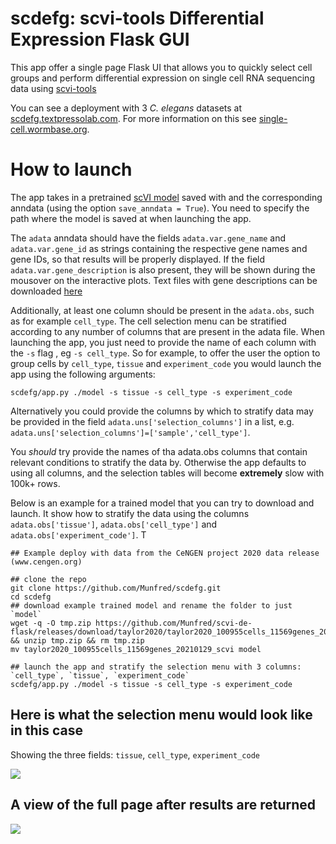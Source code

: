 # scdefg: scvi-tools Differential Expression Flask GUI

This app offer a single page Flask UI that allows you to quickly select cell groups and perform differential expression
on single cell RNA sequencing data using [scvi-tools](https://scvi-tools.org)

You can see a deployment with 3 _C. elegans_ datasets at [scdefg.textpressolab.com](https://scdefg.textpressolab.com/). 
For more information on this see [single-cell.wormbase.org](https://single-cell.wormbase.org).



# How to launch

The app takes in a pretrained [scVI model](https://docs.scvi-tools.org/en/stable/api/reference/scvi.model.SCVI.html) saved with
and the corresponding anndata (using the option `save_anndata = True`). You need to specify the path where the model is
saved at when launching the app. 

The `adata` anndata should have the
fields `adata.var.gene_name` and `adata.var.gene_id` as strings containing the respective gene names and gene IDs, so that results 
will be properly displayed. If the field `adata.var.gene_description` is also present, they will be shown during the mousover on the interactive plots.
Text files with gene descriptions can be downloaded [here](https://www.alliancegenome.org/downloads)

Additionally, at least one column should be present in the `adata.obs`, such as for example `cell_type`. 
The cell selection menu can be stratified according to any 
number of columns that are present in the adata file. When launching the app, you just need to provide the name
of each column with the `-s` flag , eg `-s cell_type`. So for example, to offer the user the option to group cells
by `cell_type`, `tissue` and `experiment_code` you would launch the app using the following arguments:
```
scdefg/app.py ./model -s tissue -s cell_type -s experiment_code
```

Alternatively you could provide the columns by which to stratify data may be provided in the field `adata.uns['selection_columns']`
in a list, e.g. `adata.uns['selection_columns']=['sample','cell_type']`. 

You _should_ try provide the names of tha adata.obs columns that contain relevant conditions to stratify the data by.
Otherwise the app defaults to using all columns, and the selection tables will become **extremely** slow with 100k+ rows.

Below is an example for a trained model that you can try to download and launch. It show how to stratify the data using the columns `adata.obs['tissue']`, 
`adata.obs['cell_type']` and `adata.obs['experiment_code']`. T

```
## Example deploy with data from the CeNGEN project 2020 data release (www.cengen.org)

## clone the repo
git clone https://github.com/Munfred/scdefg.git
cd scdefg
## download example trained model and rename the folder to just `model`
wget -q -O tmp.zip https://github.com/Munfred/scvi-de-flask/releases/download/taylor2020/taylor2020_100955cells_11569genes_20210129_scvi.zip && unzip tmp.zip && rm tmp.zip
mv taylor2020_100955cells_11569genes_20210129_scvi model

## launch the app and stratify the selection menu with 3 columns: `cell_type`, `tissue`, `experiment_code`
scdefg/app.py ./model -s tissue -s cell_type -s experiment_code
```


## Here is what the selection menu would look like in this case
Showing the three fields: `tissue`, `cell_type`, `experiment_code`

![](https://user-images.githubusercontent.com/12504176/107468161-44bc3580-6b46-11eb-9175-d10e9749f747.png)

## A view of the full page after results are returned 

![](https://user-images.githubusercontent.com/12504176/107468037-07f03e80-6b46-11eb-8b27-9bccc3b5e9a6.png)
